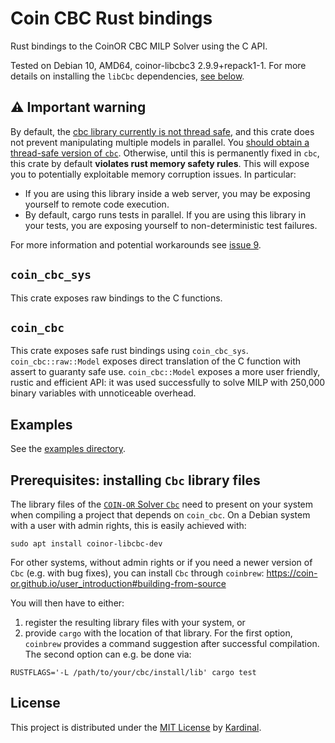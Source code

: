 # Coin CBC Rust bindings

Rust bindings to the CoinOR CBC MILP Solver using the C API.

Tested on Debian 10, AMD64, coinor-libcbc3 2.9.9+repack1-1.
For more details on installing the `libCbc` dependencies, [see below](#prerequisites-installing-cbc-library-files).

## ⚠️ Important warning

By default, the [cbc library currently is not thread safe](https://github.com/coin-or/Cbc/issues/332#issuecomment-788536741), and this crate does not prevent manipulating multiple models in parallel.
You [should obtain a thread-safe version of `cbc`](https://github.com/KardinalAI/coin_cbc/pull/7#issuecomment-786189288).
Otherwise, until this is permanently fixed in `cbc`, this crate by default **violates rust memory safety rules**.
This will expose you to potentially exploitable memory corruption issues.
In particular:
 - If you are using this library inside a web server, you may be exposing yourself to remote code execution.
 - By default, cargo runs tests in parallel. If you are using this library in your tests, you are exposing yourself to non-deterministic test failures.

For more information and potential workarounds see [issue 9](https://github.com/KardinalAI/coin_cbc/issues/9).

## `coin_cbc_sys`

This crate exposes raw bindings to the C functions.

## `coin_cbc`

This crate exposes safe rust bindings using `coin_cbc_sys`.
`coin_cbc::raw::Model` exposes direct translation of the C function with assert to guaranty safe use.
`coin_cbc::Model` exposes a more user friendly, rustic and efficient API: it was used successfully to solve MILP with 250,000 binary variables with unnoticeable overhead.

## Examples

See the [examples directory](examples/).

## Prerequisites: installing `Cbc` library files

The library files of the [`COIN-OR` Solver `Cbc`](https://github.com/coin-or/Cbc) need to present on your system when compiling a project that depends on `coin_cbc`.
On a Debian system with a user with admin rights, this is easily achieved with:
```
sudo apt install coinor-libcbc-dev
```

For other systems, without admin rights or if you need a newer version of `Cbc` (e.g. with bug fixes), you can install `Cbc` through `coinbrew`:
https://coin-or.github.io/user_introduction#building-from-source

You will then have to either:
1. register the resulting library files with your system, or 
2. provide `cargo` with the location of that library.
For the first option, `coinbrew` provides a command suggestion after successful compilation.
The second option can e.g. be done via:
```
RUSTFLAGS='-L /path/to/your/cbc/install/lib' cargo test
```

## License

This project is distributed under the [MIT License](LICENSE) by
[Kardinal](https://kardinal.ai).
